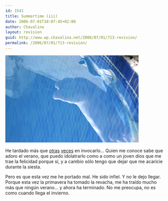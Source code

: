 ```yaml
---
id: 1541
title: Summertime (iii)
date: 2006-07-01T10:07:45+02:00
author: Chavalina
layout: revision
guid: http://www.wp.chavalina.net/2006/07/01/713-revision/
permalink: /2006/07/01/713-revision/
---
```

<p class="imgcentro">
  <img src="/imagenes/fotos/summertime5.jpg" alt="&iquest;Me meto o no?" />
</p>

He tardado más que <a href="http://chavalina.net/comentar.php?idpost=148" target="_blank">otras</a> <a href="http://chavalina.net/comentar.php?idpost=392" target="_blank">veces</a> en invocarlo… Quien me conoce sabe que adoro el verano, que puedo idolatrarlo como a como un joven dios que me trae la felicidad porque s&iacute;, y a cambio sólo tengo que dejar que me acaricie durante la siesta.

Pero es que esta vez me he portado mal. He sido infiel. Y no le dejo llegar. Porque esta vez la primavera ha tomado la revacha, me ha tra&iacute;do mucho más que ning&uacute;n verano… y ahora ha terminado. No me preocupa, no es como cuando llega el invierno.